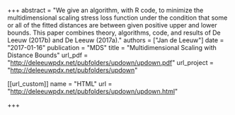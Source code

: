 +++
abstract = "We give an algorithm, with R code, to minimize the multidimensional scaling stress loss function under the condition that some or all of the fitted distances are between given positive upper and lower bounds. This paper combines theory, algorithms, code, and results of De Leeuw (2017b) and De Leeuw (2017a)."
authors = ["Jan de Leeuw"]
date = "2017-01-16"
publication = "MDS"
title = "Multidimensional Scaling with Distance Bounds"
url_pdf = "http://deleeuwpdx.net/pubfolders/updown/updown.pdf"
url_project = "http://deleeuwpdx.net/pubfolders/updown"


[[url_custom]]
name = "HTML"
url = "http://deleeuwpdx.net/pubfolders/updown/updown.html"

+++

